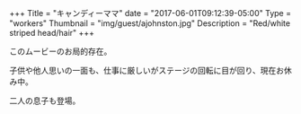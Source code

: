 +++
Title = "キャンディーママ"
date = "2017-06-01T09:12:39-05:00"
Type = "workers"
Thumbnail = "img/guest/ajohnston.jpg"
Description = "Red/white striped head/hair"
+++

このムービーのお局的存在。

子供や他人思いの一面も、仕事に厳しいがステージの回転に目が回り、現在お休み中。

二人の息子も登場。
